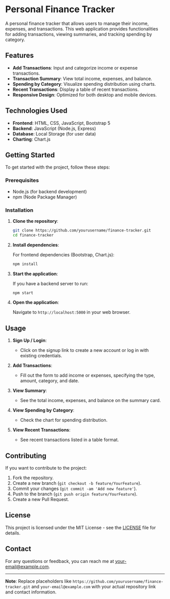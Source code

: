 # Personal Finance Tracker

A personal finance tracker that allows users to manage their income, expenses, and transactions. This web application provides functionalities for adding transactions, viewing summaries, and tracking spending by category.

## Features

- **Add Transactions**: Input and categorize income or expense transactions.
- **Transaction Summary**: View total income, expenses, and balance.
- **Spending by Category**: Visualize spending distribution using charts.
- **Recent Transactions**: Display a table of recent transactions.
- **Responsive Design**: Optimized for both desktop and mobile devices.

## Technologies Used

- **Frontend**: HTML, CSS, JavaScript, Bootstrap 5
- **Backend**: JavaScript (Node.js, Express)
- **Database**: Local Storage (for user data)
- **Charting**: Chart.js

## Getting Started

To get started with the project, follow these steps:

### Prerequisites

- Node.js (for backend development)
- npm (Node Package Manager)

### Installation

1. **Clone the repository**:

    ```bash
    git clone https://github.com/yourusername/finance-tracker.git
    cd finance-tracker
    ```

2. **Install dependencies**:

    For frontend dependencies (Bootstrap, Chart.js):

    ```bash
    npm install
    ```

3. **Start the application**:

    If you have a backend server to run:

    ```bash
    npm start
    ```

4. **Open the application**:

    Navigate to `http://localhost:5000` in your web browser.

## Usage

1. **Sign Up / Login**:
   - Click on the signup link to create a new account or log in with existing credentials.

2. **Add Transactions**:
   - Fill out the form to add income or expenses, specifying the type, amount, category, and date.

3. **View Summary**:
   - See the total income, expenses, and balance on the summary card.

4. **View Spending by Category**:
   - Check the chart for spending distribution.

5. **View Recent Transactions**:
   - See recent transactions listed in a table format.

## Contributing

If you want to contribute to the project:

1. Fork the repository.
2. Create a new branch (`git checkout -b feature/YourFeature`).
3. Commit your changes (`git commit -am 'Add new feature'`).
4. Push to the branch (`git push origin feature/YourFeature`).
5. Create a new Pull Request.

## License

This project is licensed under the MIT License - see the [LICENSE](LICENSE) file for details.

## Contact

For any questions or feedback, you can reach me at [your-email@example.com](mailto:your-email@example.com).

---

**Note**: Replace placeholders like `https://github.com/yourusername/finance-tracker.git` and `your-email@example.com` with your actual repository link and contact information.

